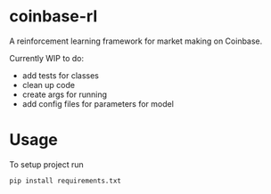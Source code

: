 # coinbase-rl
A reinforcement learning framework for market making on Coinbase. 

Currently WIP to do:
  - add tests for classes 
  - clean up code 
  - create args for running 
  - add config files for parameters for model

# Usage
To setup project run
```
pip install requirements.txt
```
